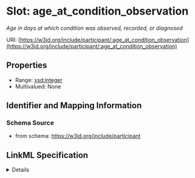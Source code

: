 # Slot: age_at_condition_observation
_Age in days at which condition was observed, recorded, or diagnosed_


URI: [https://w3id.org/include/participant/:age_at_condition_observation](https://w3id.org/include/participant/:age_at_condition_observation)



<!-- no inheritance hierarchy -->




## Properties

* Range: [xsd:integer](xsd:integer)
* Multivalued: None







## Identifier and Mapping Information







### Schema Source


* from schema: https://w3id.org/include/participant




## LinkML Specification

<details>
```yaml
name: age_at_condition_observation
definition_uri: include:age_at_condition_observation
description: Age in days at which condition was observed, recorded, or diagnosed
title: Age At Condition Observation
from_schema: https://w3id.org/include/participant
rank: 1000
alias: age_at_condition_observation
domain_of:
- Condition
range: integer

```
</details>